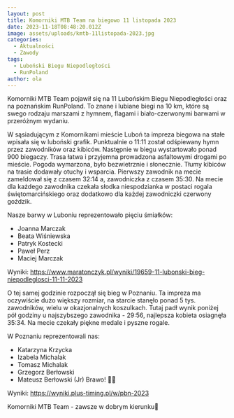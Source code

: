 ```yaml
---
layout: post
title: Komorniki MTB Team na biegowo 11 listopada 2023
date: 2023-11-18T08:48:20.012Z
image: assets/uploads/kmtb-11listopada-2023.jpg
categories:
  - Aktualności
  - Zawody
tags:
  - Luboński Biegu Niepodległości
  - RunPoland
author: ola
---
```

Komorniki MTB Team pojawił się na 11 Lubońskim Biegu Niepodległości oraz na poznańskim RunPoland. To znane i lubiane biegi na 10 km, które są swego rodzaju marszami z hymnem, flagami i biało-czerwonymi barwami w przeróżnym wydaniu.
<!--more-->

W sąsiadującym z Komornikami mieście Luboń ta impreza biegowa na stałe wpisała się w luboński grafik. Punktualnie o 11:11 został odśpiewany hymn przez zawodników oraz kibiców. Następnie w biegu wystartowało ponad 900 biegaczy. Trasa łatwa i przyjemna prowadzona asfaltowymi drogami po mieście. Pogoda wymarzona, było bezwietrznie i słonecznie. Tłumy kibiców na trasie dodawały otuchy i wsparcia. Pierwszy zawodnik na mecie zameldował się z czasem 32:14 a, zawodniczka z czasem 35:30. Na mecie dla każdego zawodnika czekała słodka niespodzianka w postaci rogala świętomarcińskiego oraz dodatkowo dla każdej zawodniczki czerwony goździk.

Nasze barwy w Luboniu reprezentowało pięciu śmiałków:

* Joanna Marczak
* Beata Wiśniewska
* Patryk Kostecki
* Paweł Perz
* Maciej Marczak

Wyniki: <https://www.maratonczyk.pl/wyniki/19659-11-lubonski-bieg-niepodleglosci-11-11-2023>

O tej samej godzinie rozpoczął się bieg w Poznaniu. Ta impreza ma oczywiście dużo większy rozmiar, na starcie stanęło ponad 5 tys. zawodników, wielu w okazjonalnych koszulkach. Tutaj padł wynik poniżej pół godziny u najszybszego zawodnika - 29:56, najlepsza kobieta osiagnęła 35:34. Na mecie czekały piękne medale i pyszne rogale. 

W Poznaniu reprezentowali nas:

* Katarzyna Krzycka 
* Izabela Michalak 
* Tomasz Michalak 
* Grzegorz Berłowski 
* Mateusz Berłowski (Jr) Brawo! 👏👏

Wyniki: <https://wyniki.plus-timing.pl/w/pbn-2023>

Komorniki MTB Team - zawsze w dobrym kierunku🙂 